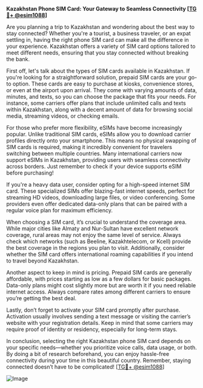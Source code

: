 **Kazakhstan Phone SIM Card: Your Gateway to Seamless Connectivity [[TG💪+ @esim1088](https://t.me/s/esim1088)]**

Are you planning a trip to Kazakhstan and wondering about the best way to stay connected? Whether you're a tourist, a business traveler, or an expat settling in, having the right phone SIM card can make all the difference in your experience. Kazakhstan offers a variety of SIM card options tailored to meet different needs, ensuring that you stay connected without breaking the bank.

First off, let's talk about the types of SIM cards available in Kazakhstan. If you're looking for a straightforward solution, prepaid SIM cards are your go-to option. These cards are easy to purchase at kiosks, convenience stores, or even at the airport upon arrival. They come with varying amounts of data, minutes, and texts, so you can choose the package that fits your needs. For instance, some carriers offer plans that include unlimited calls and texts within Kazakhstan, along with a decent amount of data for browsing social media, streaming videos, or checking emails.

For those who prefer more flexibility, eSIMs have become increasingly popular. Unlike traditional SIM cards, eSIMs allow you to download carrier profiles directly onto your smartphone. This means no physical swapping of SIM cards is required, making it incredibly convenient for travelers switching between multiple countries. Many international carriers now support eSIMs in Kazakhstan, providing users with seamless connectivity across borders. Just remember to check if your device supports eSIM before purchasing!

If you're a heavy data user, consider opting for a high-speed internet SIM card. These specialized SIMs offer blazing-fast internet speeds, perfect for streaming HD videos, downloading large files, or video conferencing. Some providers even offer dedicated data-only plans that can be paired with a regular voice plan for maximum efficiency.

When choosing a SIM card, it’s crucial to understand the coverage area. While major cities like Almaty and Nur-Sultan have excellent network coverage, rural areas may not enjoy the same level of service. Always check which networks (such as Beeline, Kazakhtelecom, or Kcell) provide the best coverage in the regions you plan to visit. Additionally, consider whether the SIM card offers international roaming capabilities if you intend to travel beyond Kazakhstan.

Another aspect to keep in mind is pricing. Prepaid SIM cards are generally affordable, with prices starting as low as a few dollars for basic packages. Data-only plans might cost slightly more but are worth it if you need reliable internet access. Always compare rates among different carriers to ensure you’re getting the best deal.

Lastly, don’t forget to activate your SIM card promptly after purchase. Activation usually involves sending a text message or visiting the carrier’s website with your registration details. Keep in mind that some carriers may require proof of identity or residency, especially for long-term stays.

In conclusion, selecting the right Kazakhstan phone SIM card depends on your specific needs—whether you prioritize voice calls, data usage, or both. By doing a bit of research beforehand, you can enjoy hassle-free connectivity during your time in this beautiful country. Remember, staying connected doesn’t have to be complicated! [[TG💪+ @esim1088](https://t.me/s/esim1088)]

![Image](https://i.postimg.cc/Y0z9fWf4/image.png)
